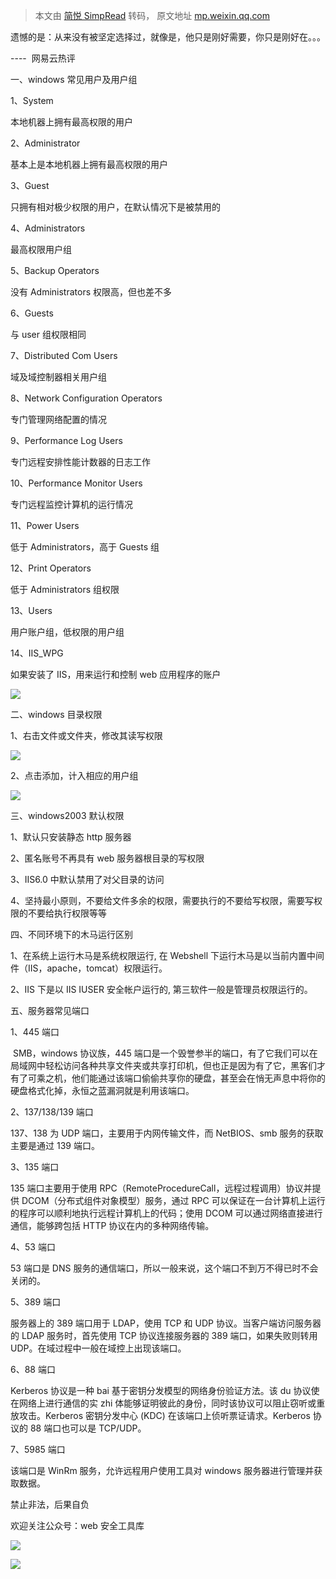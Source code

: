 > 本文由 [简悦 SimpRead](http://ksria.com/simpread/) 转码， 原文地址 [mp.weixin.qq.com](https://mp.weixin.qq.com/s/gFGL8FRTa-00yxMdvZW2dA)

遗憾的是：从来没有被坚定选择过，就像是，他只是刚好需要，你只是刚好在。。。

----  网易云热评

一、windows 常见用户及用户组

1、System

本地机器上拥有最高权限的用户

2、Administrator

基本上是本地机器上拥有最高权限的用户

3、Guest

只拥有相对极少权限的用户，在默认情况下是被禁用的

4、Administrators

最高权限用户组

5、Backup Operators

没有 Administrators 权限高，但也差不多

6、Guests

与 user 组权限相同

7、Distributed Com Users

域及域控制器相关用户组

8、Network Configuration Operators

专门管理网络配置的情况

9、Performance Log Users

专门远程安排性能计数器的日志工作

10、Performance Monitor Users

专门远程监控计算机的运行情况

11、Power Users

低于 Administrators，高于 Guests 组

12、Print Operators

低于 Administrators 组权限

13、Users

用户账户组，低权限的用户组

14、IIS_WPG

如果安装了 IIS，用来运行和控制 web 应用程序的账户

![](https://mmbiz.qpic.cn/mmbiz_png/8H1dCzib3UibvR8vUSG7AovrYfCdIAiaHV9hzXAnSQ3PANsACmMFiciauWibRtuniaKQ5eDL5yx0ZiaghWvOFv1Tuufyuw/640?wx_fmt=png)

二、windows 目录权限

1、右击文件或文件夹，修改其读写权限

![](https://mmbiz.qpic.cn/mmbiz_png/8H1dCzib3UibvR8vUSG7AovrYfCdIAiaHV92aRfdeW4vUWtptnKnZJkF9nPd5q9xicbZtdWekYGeWKDC7oibt6ibeWWA/640?wx_fmt=png)

2、点击添加，计入相应的用户组

![](https://mmbiz.qpic.cn/mmbiz_png/8H1dCzib3UibvR8vUSG7AovrYfCdIAiaHV9RNxvicgcc3a2zZfVLia2GZF97GuIhbEPMywddBV9ayCLe4EHRxY7dI6g/640?wx_fmt=png)

三、windows2003 默认权限

1、默认只安装静态 http 服务器

2、匿名账号不再具有 web 服务器根目录的写权限

3、IIS6.0 中默认禁用了对父目录的访问

4、坚持最小原则，不要给文件多余的权限，需要执行的不要给写权限，需要写权限的不要给执行权限等等

四、不同环境下的木马运行区别

1、在系统上运行木马是系统权限运行, 在 Webshell 下运行木马是以当前内置中间件（IIS，apache，tomcat）权限运行。

2、IIS 下是以 IIS IUSER 安全帐户运行的, 第三软件一般是管理员权限运行的。

五、服务器常见端口

1、445 端口

 SMB，windows 协议族，445 端口是一个毁誉参半的端口，有了它我们可以在局域网中轻松访问各种共享文件夹或共享打印机，但也正是因为有了它，黑客们才有了可乘之机，他们能通过该端口偷偷共享你的硬盘，甚至会在悄无声息中将你的硬盘格式化掉，永恒之蓝漏洞就是利用该端口。

2、137/138/139 端口

137、138 为 UDP 端口，主要用于内网传输文件，而 NetBIOS、smb 服务的获取主要是通过 139 端口。

3、135 端口

135 端口主要用于使用 RPC（RemoteProcedureCall，远程过程调用）协议并提供 DCOM（分布式组件对象模型）服务，通过 RPC 可以保证在一台计算机上运行的程序可以顺利地执行远程计算机上的代码；使用 DCOM 可以通过网络直接进行通信，能够跨包括 HTTP 协议在内的多种网络传输。

4、53 端口

53 端口是 DNS 服务的通信端口，所以一般来说，这个端口不到万不得已时不会关闭的。

5、389 端口

服务器上的 389 端口用于 LDAP，使用 TCP 和 UDP 协议。当客户端访问服务器的 LDAP 服务时，首先使用 TCP 协议连接服务器的 389 端口，如果失败则转用 UDP。在域过程中一般在域控上出现该端口。

6、88 端口

Kerberos 协议是一种 bai 基于密钥分发模型的网络身份验证方法。该 du 协议使在网络上进行通信的实 zhi 体能够证明彼此的身份，同时该协议可以阻止窃听或重放攻击。Kerberos 密钥分发中心 (KDC) 在该端口上侦听票证请求。Kerberos 协议的 88 端口也可以是 TCP/UDP。

7、5985 端口

该端口是 WinRm 服务，允许远程用户使用工具对 windows 服务器进行管理并获取数据。

禁止非法，后果自负

欢迎关注公众号：web 安全工具库

![](https://mmbiz.qpic.cn/mmbiz_jpg/8H1dCzib3UibvR8vUSG7AovrYfCdIAiaHV90VH3goAzXCsht7exXWD6n7vCsHWWTiaNITMtI0nXgicfT3Yjb5lSjqZA/640?wx_fmt=jpeg)

![](https://mmbiz.qpic.cn/mmbiz_jpg/8H1dCzib3UibvR8vUSG7AovrYfCdIAiaHV9E2Pxt8nsVtVeMsdgSicR137bvmg4tttTEcsKKicGULpk0XWKZY2kHo8Q/640?wx_fmt=jpeg)